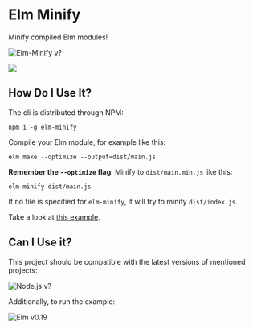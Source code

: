 # Elm Minify 
Minify compiled Elm modules!

![Elm-Minify v?](https://img.shields.io/npm/v/elm-minify.svg)

![](/example.gif)

## How Do I Use It?
The cli is distributed through NPM:

    npm i -g elm-minify

Compile your Elm module, for example like this:

    elm make --optimize --output=dist/main.js

**Remember the `--optimize` flag**. Minify to `dist/main.min.js` like this:

    elm-minify dist/main.js

If no file is specified for `elm-minify`, it will try to minify `dist/index.js`.

Take a look at [this example](/example).

## Can I Use it?
This project should be compatible with the latest versions of mentioned projects:

![Node.js v?](https://img.shields.io/badge/Node.js-dunno-blue.svg)

Additionally, to run the example:

![Elm v0.19](https://img.shields.io/badge/Elm-0.19-blue.svg)